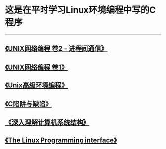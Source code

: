 # 这是在平时学习Linux环境编程中写的C程序
---

## [《UNIX网络编程 卷2 - 进程间通信》](unpv2/)

## [《UNIX网络编程 卷1》](unpv13e/)

## [《Unix高级环境编程》](apue/)

## [《C陷阱与缺陷》](ctraps/)

## [《深入理解计算机系统结构》]()

## [《The Linux Programming interface》](tlpi/)



